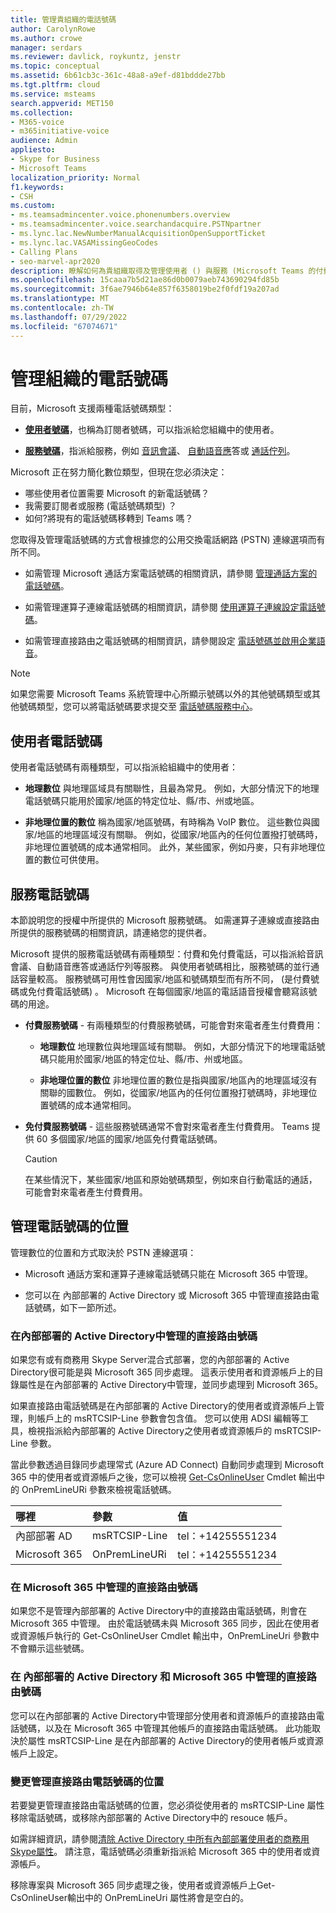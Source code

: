 ```yaml
---
title: 管理貴組織的電話號碼
author: CarolynRowe
ms.author: crowe
manager: serdars
ms.reviewer: davlick, roykuntz, jenstr
ms.topic: conceptual
ms.assetid: 6b61cb3c-361c-48a8-a9ef-d81bddde27bb
ms.tgt.pltfrm: cloud
ms.service: msteams
search.appverid: MET150
ms.collection:
- M365-voice
- m365initiative-voice
audience: Admin
appliesto:
- Skype for Business
- Microsoft Teams
localization_priority: Normal
f1.keywords:
- CSH
ms.custom:
- ms.teamsadmincenter.voice.phonenumbers.overview
- ms.teamsadmincenter.voice.searchandacquire.PSTNpartner
- ms.lync.lac.NewNumberManualAcquisitionOpenSupportTicket
- ms.lync.lac.VASAMissingGeoCodes
- Calling Plans
- seo-marvel-apr2020
description: 瞭解如何為貴組織取得及管理使用者 () 與服務 (Microsoft Teams 的付費和免付費) 電話號碼。
ms.openlocfilehash: 15caaa7b5d21ae86d0b0079aeb743690294fd85b
ms.sourcegitcommit: 3f6ae7946b64e857f6358019be2f0fdf19a207ad
ms.translationtype: MT
ms.contentlocale: zh-TW
ms.lasthandoff: 07/29/2022
ms.locfileid: "67074671"
---
```

# <a name="manage-telephone-numbers-for-your-organization"></a>管理組織的電話號碼

目前，Microsoft 支援兩種電話號碼類型： 

- [**使用者號碼**](#user-telephone-numbers)，也稱為訂閱者號碼，可以指派給您組織中的使用者。

- [**服務號碼**](#service-telephone-numbers)，指派給服務，例如 [音訊會議](deploy-audio-conferencing-teams-landing-page.md)、 [自動語音應](plan-auto-attendant-call-queue.md)答或 [通話佇列](plan-auto-attendant-call-queue.md)。

Microsoft 正在努力簡化數位類型，但現在您必須決定：

- 哪些使用者位置需要 Microsoft 的新電話號碼？
- 我需要訂閱者或服務 (電話號碼類型) ？
- 如何?將現有的電話號碼移轉到 Teams 嗎？

您取得及管理電話號碼的方式會根據您的公用交換電話網路 (PSTN) 連線選項而有所不同。

- 如需管理 Microsoft 通話方案電話號碼的相關資訊，請參閱 [管理通話方案的電話號碼](manage-phone-numbers-for-your-organization/manage-phone-numbers-for-your-organization.md)。

- 如需管理運算子連線電話號碼的相關資訊，請參閱 [使用運算子連線設定電話號碼](operator-connect-configure.md#set-up-phone-numbers)。

- 如需管理直接路由之電話號碼的相關資訊，請參閱設定 [電話號碼並啟用企業語音](direct-routing-enable-users.md#configure-the-phone-number-and-enable-enterprise-voice)。


> [!NOTE]
> 如果您需要 Microsoft Teams 系統管理中心所顯示號碼以外的其他號碼類型或其他號碼類型，您可以將電話號碼要求提交至 [電話號碼服務中心](https://pstnsd.powerappsportals.com/)。

## <a name="user-telephone-numbers"></a>使用者電話號碼

使用者電話號碼有兩種類型，可以指派給組織中的使用者：  
    
- **地理數位** 與地理區域具有關聯性，且最為常見。 例如，大部分情況下的地理電話號碼只能用於國家/地區的特定位址、縣/市、州或地區。
    
- **非地理位置的數位** 稱為國家/地區號碼，有時稱為 VoIP 數位。 這些數位與國家/地區的地理區域沒有關聯。 例如，從國家/地區內的任何位置撥打號碼時，非地理位置號碼的成本通常相同。 此外，某些國家，例如丹麥，只有非地理位置的數位可供使用。


## <a name="service-telephone-numbers"></a>服務電話號碼  

本節說明您的授權中所提供的 Microsoft 服務號碼。 如需運算子連線或直接路由所提供的服務號碼的相關資訊，請連絡您的提供者。 

Microsoft 提供的服務電話號碼有兩種類型：付費和免付費電話，可以指派給音訊會議、自動語音應答或通話佇列等服務。 與使用者號碼相比，服務號碼的並行通話容量較高。 服務號碼可用性會因國家/地區和號碼類型而有所不同， (是付費號碼或免付費電話號碼) 。 Microsoft 在每個國家/地區的電話語音授權會聽寫該號碼的用途。
    
 - **付費服務號碼** - 有兩種類型的付費服務號碼，可能會對來電者產生付費費用：
    
   - **地理數位** 地理數位與地理區域有關聯。 例如，大部分情況下的地理電話號碼只能用於國家/地區的特定位址、縣/市、州或地區。
        
   - **非地理位置的數位** 非地理位置的數位是指與國家/地區內的地理區域沒有關聯的國數位。 例如，從國家/地區內的任何位置撥打號碼時，非地理位置號碼的成本通常相同。
   
- **免付費服務號碼** - 這些服務號碼通常不會對來電者產生付費費用。 Teams 提供 60 多個國家/地區的國家/地區免付費電話號碼。
    
    > [!CAUTION]
    > 在某些情況下，某些國家/地區和原始號碼類型，例如來自行動電話的通話，可能會對來電者產生付費費用。 

## <a name="where-phone-numbers-are-managed"></a>管理電話號碼的位置

管理數位的位置和方式取決於 PSTN 連線選項：

- Microsoft 通話方案和運算子連線電話號碼只能在 Microsoft 365 中管理。

- 您可以在 內部部署的 Active Directory 或 Microsoft 365 中管理直接路由電話號碼，如下一節所述。

### <a name="direct-routing-numbers-managed-in-an-on-premises-active-directory"></a>在內部部署的 Active Directory中管理的直接路由號碼

如果您有或有商務用 Skype Server混合式部署，您的內部部署的 Active Directory很可能是與 Microsoft 365 同步處理。 這表示使用者和資源帳戶上的目錄屬性是在內部部署的 Active Directory中管理，並同步處理到 Microsoft 365。

如果直接路由電話號碼是在內部部署的 Active Directory的使用者或資源帳戶上管理，則帳戶上的 msRTCSIP-Line 參數會包含值。 您可以使用 ADSI 編輯等工具，檢視指派給內部部署的 Active Directory之使用者或資源帳戶的 msRTCSIP-Line 參數。   

當此參數透過目錄同步處理常式 (Azure AD Connect) 自動同步處理到 Microsoft 365 中的使用者或資源帳戶之後，您可以檢視 [Get-CsOnlineUser](/powershell/module/skype/get-csonlineuser) Cmdlet 輸出中的 OnPremLineURi 參數來檢視電話號碼。

| 哪裡 | 參數 | 值 |
| :------------| :-------| :---------|
| 內部部署 AD | msRTCSIP-Line | tel：+14255551234 |
| Microsoft 365 | OnPremLineURi | tel：+14255551234 |

### <a name="direct-routing-numbers-managed-in-microsoft-365"></a>在 Microsoft 365 中管理的直接路由號碼

如果您不是管理內部部署的 Active Directory中的直接路由電話號碼，則會在 Microsoft 365 中管理。 由於電話號碼未與 Microsoft 365 同步，因此在使用者或資源帳戶執行的 Get-CsOnlineUser Cmdlet 輸出中，OnPremLineUri 參數中不會顯示這些號碼。

### <a name="direct-routing-numbers-managed-in-both-an-on-premises-active-directory-and-microsoft-365"></a>在 內部部署的 Active Directory 和 Microsoft 365 中管理的直接路由號碼

您可以在內部部署的 Active Directory中管理部分使用者和資源帳戶的直接路由電話號碼，以及在 Microsoft 365 中管理其他帳戶的直接路由電話號碼。 此功能取決於屬性 msRTCSIP-Line 是在內部部署的 Active Directory的使用者帳戶或資源帳戶上設定。    

### <a name="change-where-direct-routing-phone-numbers-are-managed"></a>變更管理直接路由電話號碼的位置

若要變更管理直接路由電話號碼的位置，您必須從使用者的 msRTCSIP-Line 屬性移除電話號碼，或移除內部部署的 Active Directory中的 resouce 帳戶。   

如需詳細資訊，請參閱[清除 Active Directory 中所有內部部署使用者的商務用 Skype屬性](/skypeforbusiness/hybrid/cloud-consolidation-managing-attributes#method-2---clear-skype-for-business-attributes-for-all-on-premises-users-in-active-directory.md)。 請注意，電話號碼必須重新指派給 Microsoft 365 中的使用者或資源帳戶。

移除專案與 Microsoft 365 同步處理之後，使用者或資源帳戶上Get-CsOnlineUser輸出中的 OnPremLineUri 屬性將會是空白的。 

